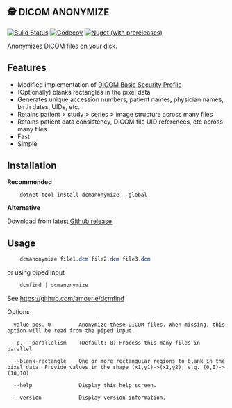 🕵️‍ DICOM ANONYMIZE
---------------

[![Build Status](https://img.shields.io/endpoint.svg?url=https%3A%2F%2Factions-badge.atrox.dev%2Famoerie%2Fdcmanonymize%2Fbadge%3Fref%3Dmain&style=for-the-badge&label=Build)](https://actions-badge.atrox.dev/amoerie/dcmanonymize/goto?ref=main) 
[![Codecov](https://img.shields.io/codecov/c/github/amoerie/dcmanonymize?label=Coverage&logo=codecov&style=for-the-badge)](https://app.codecov.io/gh/amoerie/dcmanonymize)
[![Nuget (with prereleases)](https://img.shields.io/nuget/vpre/DcmAnonymize?label=DcmAnonymize&style=for-the-badge)](https://www.nuget.org/packages/DcmAnonymize)

Anonymizes DICOM files on your disk.

Features
--------

* Modified implementation of [DICOM Basic Security Profile](https://dicom.nema.org/medical/dicom/current/output/chtml/part15/chapter_E.html#sect_E.1)
* (Optionally) blanks rectangles in the pixel data
* Generates unique accession numbers, patient names, physician names, birth dates, UIDs, etc.
* Retains patient > study > series > image structure across many files
* Retains patient data consistency, DICOM file UID references, etc across many files
* Fast
* Simple

Installation
------------
**Recommended**
```
    dotnet tool install dcmanonymize --global
```
**Alternative**

Download from latest [Github release](https://github.com/amoerie/dcmanonymize/releases)

Usage
-----

```powershell
    dcmanonymize file1.dcm file2.dcm file3.dcm
```

or using piped input

```powershell
    dcmfind | dcmanonymize
```

See https://github.com/amoerie/dcmfind


Options 

```
  value pos. 0         Anonymize these DICOM files. When missing, this option will be read from the piped input.

  -p, --parallelism    (Default: 8) Process this many files in parallel

  --blank-rectangle    One or more rectangular regions to blank in the pixel data. Provide values in the shape (x1,y1)->(x2,y2), e.g. (0,0)->(10,10)

  --help               Display this help screen.

  --version            Display version information.
```
